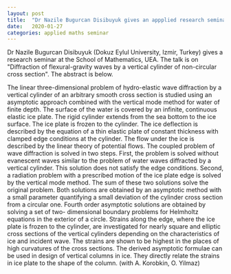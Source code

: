 ```yaml
---
layout: post
title:  "Dr Nazile Bugurcan Disibuyuk gives an appplied research seminar"
date:   2020-01-27
categories: applied maths seminar
---
```

Dr Nazile Bugurcan Disibuyuk (Dokuz Eylul University, Izmir, Turkey) gives a research seminar at the School of Mathematics, UEA. The talk is on "Diffraction of flexural-gravity waves by a vertical cylinder of non-circular cross section".
The abstract is below.

The linear three-dimensional problem of hydro-elastic wave diffraction by a vertical cylinder of an arbitrary
smooth cross section is studied using an asymptotic approach combined with the vertical mode method for
water of finite depth. The surface of the water is covered by an infinite, continuous elastic ice plate. The
rigid cylinder extends from the sea bottom to the ice surface. The ice plate is frozen to the cylinder. The ice
deflection is described by the equation of a thin elastic plate of constant thickness with clamped edge
conditions at the cylinder. The flow under the ice is described by the linear theory of potential flows. The
coupled problem of wave diffraction is solved in two steps. First, the problem is solved without evanescent
waves similar to the problem of water waves diffracted by a vertical cylinder. This solution does not satisfy
the edge conditions. Second, a radiation problem with a prescribed motion of the ice plate edge is solved by
the vertical mode method. The sum of these two solutions solve the original problem. Both solutions are
obtained by an asymptotic method with a small parameter quantifying a small deviation of the cylinder cross
section from a circular one. Fourth order asymptotic solutions are obtained by solving a set of two-
dimensional boundary problems for Helmholtz equations in the exterior of a circle. Strains along the edge,
where the ice plate is frozen to the cylinder, are investigated for nearly square and elliptic cross sections of
the vertical cylinders depending on the characteristics of ice and incident wave. The strains are shown to be
highest in the places of high curvatures of the cross sections. The derived asymptotic formulae can be used
in design of vertical columns in ice. They directly relate the strains in ice plate to the shape of the column. (with A. Korobkin, O. Yilmaz)